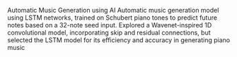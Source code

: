 Automatic Music Generation using AI 
Automatic music generation model using LSTM networks, trained on Schubert piano tones to predict future notes based on a 32-note seed input. Explored a Wavenet-inspired 1D convolutional model, incorporating skip and
residual connections, but selected the LSTM model for its efficiency and accuracy in generating piano music
